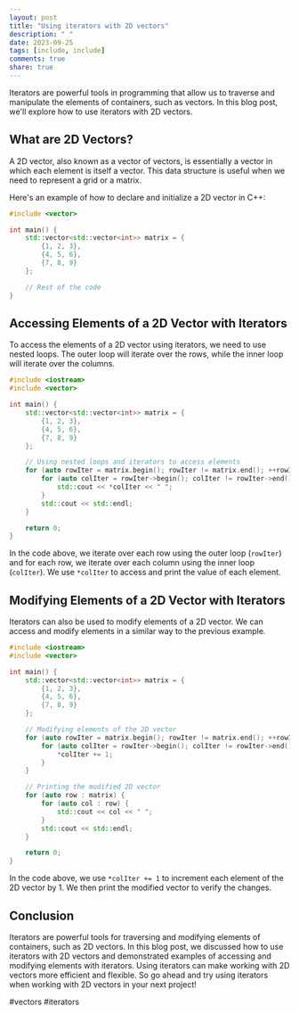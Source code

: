 ```yaml
---
layout: post
title: "Using iterators with 2D vectors"
description: " "
date: 2023-09-25
tags: [include, include]
comments: true
share: true
---
```


Iterators are powerful tools in programming that allow us to traverse and manipulate the elements of containers, such as vectors. In this blog post, we'll explore how to use iterators with 2D vectors.

## What are 2D Vectors?

A 2D vector, also known as a vector of vectors, is essentially a vector in which each element is itself a vector. This data structure is useful when we need to represent a grid or a matrix.

Here's an example of how to declare and initialize a 2D vector in C++:

```cpp
#include <vector>

int main() {
    std::vector<std::vector<int>> matrix = {
        {1, 2, 3},
        {4, 5, 6},
        {7, 8, 9}
    };

    // Rest of the code
}
```

## Accessing Elements of a 2D Vector with Iterators

To access the elements of a 2D vector using iterators, we need to use nested loops. The outer loop will iterate over the rows, while the inner loop will iterate over the columns.

```cpp
#include <iostream>
#include <vector>

int main() {
    std::vector<std::vector<int>> matrix = {
        {1, 2, 3},
        {4, 5, 6},
        {7, 8, 9}
    };

    // Using nested loops and iterators to access elements
    for (auto rowIter = matrix.begin(); rowIter != matrix.end(); ++rowIter) {
        for (auto colIter = rowIter->begin(); colIter != rowIter->end(); ++colIter) {
            std::cout << *colIter << " ";
        }
        std::cout << std::endl;
    }

    return 0;
}
```

In the code above, we iterate over each row using the outer loop (`rowIter`) and for each row, we iterate over each column using the inner loop (`colIter`). We use `*colIter` to access and print the value of each element.

## Modifying Elements of a 2D Vector with Iterators

Iterators can also be used to modify elements of a 2D vector. We can access and modify elements in a similar way to the previous example.

```cpp
#include <iostream>
#include <vector>

int main() {
    std::vector<std::vector<int>> matrix = {
        {1, 2, 3},
        {4, 5, 6},
        {7, 8, 9}
    };

    // Modifying elements of the 2D vector
    for (auto rowIter = matrix.begin(); rowIter != matrix.end(); ++rowIter) {
        for (auto colIter = rowIter->begin(); colIter != rowIter->end(); ++colIter) {
            *colIter += 1;
        }
    }

    // Printing the modified 2D vector
    for (auto row : matrix) {
        for (auto col : row) {
            std::cout << col << " ";
        }
        std::cout << std::endl;
    }

    return 0;
}
```

In the code above, we use `*colIter += 1` to increment each element of the 2D vector by 1. We then print the modified vector to verify the changes.

## Conclusion

Iterators are powerful tools for traversing and modifying elements of containers, such as 2D vectors. In this blog post, we discussed how to use iterators with 2D vectors and demonstrated examples of accessing and modifying elements with iterators. Using iterators can make working with 2D vectors more efficient and flexible. So go ahead and try using iterators when working with 2D vectors in your next project!

\#vectors #iterators